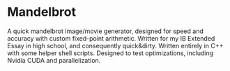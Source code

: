 # Mandelbrot
A quick mandelbrot image/movie generator, designed for speed and accuracy with custom fixed-point arithmetic. Written for my IB Extended Essay in high school, and consequently quick&dirty. Written entirely in C++ with some helper shell scripts. Designed to test optimizations, including Nvidia CUDA and parallelization.
